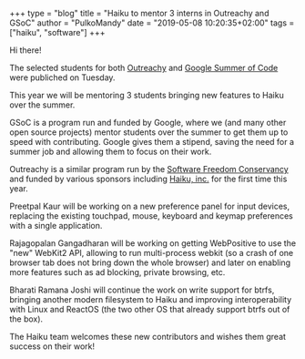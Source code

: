 +++
type = "blog"
title = "Haiku to mentor 3 interns in Outreachy and GSoC"
author = "PulkoMandy"
date = "2019-05-08 10:20:35+02:00"
tags = ["haiku", "software"]
+++

Hi there!

The selected students for both <a href="https://www.outreachy.org/">Outreachy</a> and <a href="https://summerofcode.withgoogle.com">Google Summer of Code</a> were publiched on Tuesday.

This year we will be mentoring 3 students bringing new features to Haiku over the summer.

GSoC is a program run and funded by Google, where we (and many other open source
projects) mentor students over the summer to get them up to speed with contributing.
Google gives them a stipend, saving the need for a summer job and allowing them
to focus on their work.

Outreachy is a similar program run by the <a href="https://sfconservancy.org">Software Freedom Conservancy</a> and funded
by various sponsors including <a href="https://haiku-inc.org">Haiku, inc.</a> for the first time this year.

Preetpal Kaur will be working on a new preference panel for input devices,
replacing the existing touchpad, mouse, keyboard and keymap preferences with
a single application.

Rajagopalan Gangadharan will be working on getting WebPositive to use the "new"
WebKit2 API, allowing to run multi-process webkit (so a crash of one browser
tab does not bring down the whole browser) and later on enabling more features
such as ad blocking, private browsing, etc.

Bharati Ramana Joshi will continue the work on write support for btrfs, bringing
another modern filesystem to Haiku and improving interoperability with Linux
and ReactOS (the two other OS that already support btrfs out of the box).

The Haiku team welcomes these new contributors and wishes them great success on
their work!
